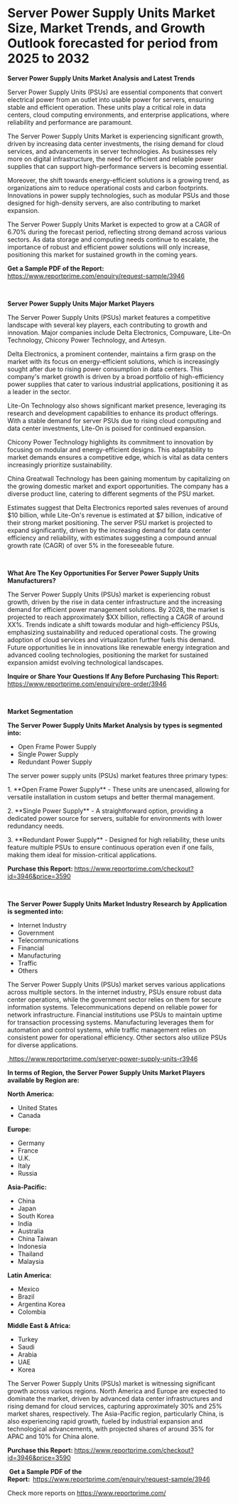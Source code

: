 <p><h1>Server Power Supply Units Market Size, Market Trends, and Growth Outlook forecasted for period from 2025 to 2032</h1></p><p><strong>Server Power Supply Units Market Analysis and Latest Trends</strong></p>
<p><p>Server Power Supply Units (PSUs) are essential components that convert electrical power from an outlet into usable power for servers, ensuring stable and efficient operation. These units play a critical role in data centers, cloud computing environments, and enterprise applications, where reliability and performance are paramount.</p><p>The Server Power Supply Units Market is experiencing significant growth, driven by increasing data center investments, the rising demand for cloud services, and advancements in server technologies. As businesses rely more on digital infrastructure, the need for efficient and reliable power supplies that can support high-performance servers is becoming essential. </p><p>Moreover, the shift towards energy-efficient solutions is a growing trend, as organizations aim to reduce operational costs and carbon footprints. Innovations in power supply technologies, such as modular PSUs and those designed for high-density servers, are also contributing to market expansion. </p><p>The Server Power Supply Units Market is expected to grow at a CAGR of 6.70% during the forecast period, reflecting strong demand across various sectors. As data storage and computing needs continue to escalate, the importance of robust and efficient power solutions will only increase, positioning this market for sustained growth in the coming years.</p></p>
<p><strong>Get a Sample PDF of the Report:&nbsp;</strong> <a href="https://www.reportprime.com/enquiry/request-sample/3946?utm_campaign=2205&utm_medium=2&utm_source=Github&utm_content=ia&utm_term=18032025&utm_id=server-power-supply-units">https://www.reportprime.com/enquiry/request-sample/3946</a></p>
<p>&nbsp;</p>
<p><strong>Server Power Supply Units Major Market Players</strong></p>
<p><p>The Server Power Supply Units (PSUs) market features a competitive landscape with several key players, each contributing to growth and innovation. Major companies include Delta Electronics, Compuware, Lite-On Technology, Chicony Power Technology, and Artesyn. </p><p>Delta Electronics, a prominent contender, maintains a firm grasp on the market with its focus on energy-efficient solutions, which is increasingly sought after due to rising power consumption in data centers. This company's market growth is driven by a broad portfolio of high-efficiency power supplies that cater to various industrial applications, positioning it as a leader in the sector.</p><p>Lite-On Technology also shows significant market presence, leveraging its research and development capabilities to enhance its product offerings. With a stable demand for server PSUs due to rising cloud computing and data center investments, Lite-On is poised for continued expansion.</p><p>Chicony Power Technology highlights its commitment to innovation by focusing on modular and energy-efficient designs. This adaptability to market demands ensures a competitive edge, which is vital as data centers increasingly prioritize sustainability.</p><p>China Greatwall Technology has been gaining momentum by capitalizing on the growing domestic market and export opportunities. The company has a diverse product line, catering to different segments of the PSU market.</p><p>Estimates suggest that Delta Electronics reported sales revenues of around $10 billion, while Lite-On's revenue is estimated at $7 billion, indicative of their strong market positioning. The server PSU market is projected to expand significantly, driven by the increasing demand for data center efficiency and reliability, with estimates suggesting a compound annual growth rate (CAGR) of over 5% in the foreseeable future.</p></p>
<p>&nbsp;</p>
<p><strong>What Are The Key Opportunities For Server Power Supply Units Manufacturers?</strong></p>
<p><p>The Server Power Supply Units (PSUs) market is experiencing robust growth, driven by the rise in data center infrastructure and the increasing demand for efficient power management solutions. By 2028, the market is projected to reach approximately $XX billion, reflecting a CAGR of around XX%. Trends indicate a shift towards modular and high-efficiency PSUs, emphasizing sustainability and reduced operational costs. The growing adoption of cloud services and virtualization further fuels this demand. Future opportunities lie in innovations like renewable energy integration and advanced cooling technologies, positioning the market for sustained expansion amidst evolving technological landscapes.</p></p>
<p><strong>Inquire or Share Your Questions If Any Before Purchasing This Report:</strong> <a href="https://www.reportprime.com/enquiry/pre-order/3946?utm_campaign=2205&utm_medium=2&utm_source=Github&utm_content=ia&utm_term=18032025&utm_id=server-power-supply-units">https://www.reportprime.com/enquiry/pre-order/3946</a></p>
<p>&nbsp;</p>
<p><strong>Market Segmentation</strong></p>
<p><strong>The Server Power Supply Units Market Analysis by types is segmented into:</strong></p>
<p><ul><li>Open Frame Power Supply</li><li>Single Power Supply</li><li>Redundant Power Supply</li></ul></p>
<p><p>The server power supply units (PSUs) market features three primary types: </p><p>1. **Open Frame Power Supply** - These units are unencased, allowing for versatile installation in custom setups and better thermal management.</p><p>   </p><p>2. **Single Power Supply** - A straightforward option, providing a dedicated power source for servers, suitable for environments with lower redundancy needs.</p><p>   </p><p>3. **Redundant Power Supply** - Designed for high reliability, these units feature multiple PSUs to ensure continuous operation even if one fails, making them ideal for mission-critical applications.</p></p>
<p><strong>Purchase this Report:&nbsp;</strong><a href="https://www.reportprime.com/checkout?id=3946&price=3590&utm_campaign=2205&utm_medium=2&utm_source=Github&utm_content=ia&utm_term=18032025&utm_id=server-power-supply-units">https://www.reportprime.com/checkout?id=3946&price=3590</a></p>
<p>&nbsp;</p>
<p><strong>The Server Power Supply Units Market Industry Research by Application is segmented into:</strong></p>
<p><ul><li>Internet Industry</li><li>Government</li><li>Telecommunications</li><li>Financial</li><li>Manufacturing</li><li>Traffic</li><li>Others</li></ul></p>
<p><p>The Server Power Supply Units (PSUs) market serves various applications across multiple sectors. In the internet industry, PSUs ensure robust data center operations, while the government sector relies on them for secure information systems. Telecommunications depend on reliable power for network infrastructure. Financial institutions use PSUs to maintain uptime for transaction processing systems. Manufacturing leverages them for automation and control systems, while traffic management relies on consistent power for operational efficiency. Other sectors also utilize PSUs for diverse applications.</p></p>
<p><a href="https://www.reportprime.com/server-power-supply-units-r3946?utm_campaign=2205&utm_medium=2&utm_source=Github&utm_content=ia&utm_term=18032025&utm_id=server-power-supply-units">&nbsp;https://www.reportprime.com/server-power-supply-units-r3946</a></p>
<p><strong>In terms of Region, the Server Power Supply Units Market Players available by Region are:</strong></p>
<p>
    <p> <strong> North America: </strong>
        <ul>
            <li>United States</li>
            <li>Canada</li>
        </ul>
        </p> 
    <p> <strong> Europe: </strong>
        <ul>
            <li>Germany</li>
            <li>France</li>
            <li>U.K.</li>
            <li>Italy</li>
            <li>Russia</li>
        </ul>
        </p> 
    <p> <strong> Asia-Pacific: </strong>
        <ul>
            <li>China</li>
            <li>Japan</li>
            <li>South Korea</li>
            <li>India</li>
            <li>Australia</li>
            <li>China Taiwan</li>
            <li>Indonesia</li>
            <li>Thailand</li>
            <li>Malaysia</li>
        </ul>
        </p> 
    <p> <strong> Latin America: </strong>
        <ul>
            <li>Mexico</li>
            <li>Brazil</li>
            <li>Argentina Korea</li>
            <li>Colombia</li>
        </ul>
        </p> 
    <p> <strong> Middle East & Africa: </strong>
        <ul>
            <li>Turkey</li>
            <li>Saudi</li>
            <li>Arabia</li>
            <li>UAE</li>
            <li>Korea</li>
        </ul>
    </p>
    </p>
<p><p>The Server Power Supply Units (PSUs) market is witnessing significant growth across various regions. North America and Europe are expected to dominate the market, driven by advanced data center infrastructures and rising demand for cloud services, capturing approximately 30% and 25% market shares, respectively. The Asia-Pacific region, particularly China, is also experiencing rapid growth, fueled by industrial expansion and technological advancements, with projected shares of around 35% for APAC and 10% for China alone.</p></p>
<p><strong>Purchase this Report: </strong><a href="https://www.reportprime.com/checkout?id=3946&price=3590&utm_campaign=2205&utm_medium=2&utm_source=Github&utm_content=ia&utm_term=18032025&utm_id=server-power-supply-units">https://www.reportprime.com/checkout?id=3946&price=3590</a></p>
<p>&nbsp;<strong>Get a Sample PDF of the Report:&nbsp;&nbsp;</strong><a href="https://www.reportprime.com/enquiry/request-sample/3946?utm_campaign=2205&utm_medium=2&utm_source=Github&utm_content=ia&utm_term=18032025&utm_id=server-power-supply-units">https://www.reportprime.com/enquiry/request-sample/3946</a></p>
<p><strong></strong></p>
<p>Check more reports on <a href="https://www.reportprime.com/?utm_campaign=2205&utm_medium=2&utm_source=Github&utm_content=ia&utm_term=18032025&utm_id=server-power-supply-units">https://www.reportprime.com/</a></p>